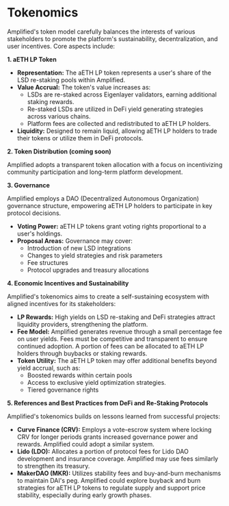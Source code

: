 # Tokenomics

Amplified's token model carefully balances the interests of various stakeholders to promote the platform's sustainability, decentralization, and user incentives. Core aspects include:

**1. aETH LP Token**

* **Representation:** The aETH LP token represents a user's share of the LSD re-staking pools within Amplified.
* **Value Accrual:** The token's value increases as:
  * LSDs are re-staked across Eigenlayer validators, earning additional staking rewards.
  * Re-staked LSDs are utilized in DeFi yield generating strategies across various chains.
  * Platform fees are collected and redistributed to aETH LP holders.
* **Liquidity:** Designed to remain liquid, allowing aETH LP holders to trade their tokens or utilize them in DeFi protocols.

**2. Token Distribution (coming soon)**

Amplified adopts a transparent token allocation with a focus on incentivizing community participation and long-term platform development.&#x20;

**3. Governance**

Amplified employs a DAO (Decentralized Autonomous Organization) governance structure, empowering aETH LP holders to participate in key protocol decisions.

* **Voting Power:** aETH LP tokens grant voting rights proportional to a user's holdings.
* **Proposal Areas:** Governance may cover:
  * Introduction of new LSD integrations
  * Changes to yield strategies and risk parameters
  * Fee structures
  * Protocol upgrades and treasury allocations

**4. Economic Incentives and Sustainability**

Amplified's tokenomics aims to create a self-sustaining ecosystem with aligned incentives for its stakeholders:

* **LP Rewards:** High yields on LSD re-staking and DeFi strategies attract liquidity providers, strengthening the platform.
* **Fee Model:** Amplified generates revenue through a small percentage fee on user yields. Fees must be competitive and transparent to ensure continued adoption. A portion of fees can be allocated to aETH LP holders through buybacks or staking rewards.
* **Token Utility:** The aETH LP token may offer additional benefits beyond yield accrual, such as:
  * Boosted rewards within certain pools
  * Access to exclusive yield optimization strategies.
  * Tiered governance rights

**5. References and Best Practices from DeFi and Re-Staking Protocols**

Amplified's tokenomics builds on lessons learned from successful projects:

* **Curve Finance (CRV):** Employs a vote-escrow system where locking CRV for longer periods grants increased governance power and rewards. Amplified could adopt a similar system.
* **Lido (LDO):** Allocates a portion of protocol fees for Lido DAO development and insurance coverage. Amplified may use fees similarly to strengthen its treasury.
* **MakerDAO (MKR):** Utilizes stability fees and buy-and-burn mechanisms to maintain DAI's peg. Amplified could explore buyback and burn strategies for aETH LP tokens to regulate supply and support price stability, especially during early growth phases.
